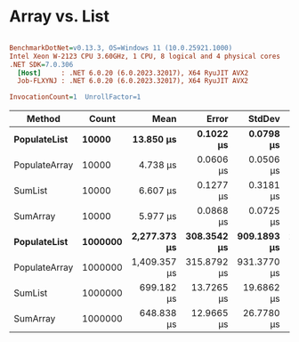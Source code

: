 # Array vs. List

``` ini

BenchmarkDotNet=v0.13.3, OS=Windows 11 (10.0.25921.1000)
Intel Xeon W-2123 CPU 3.60GHz, 1 CPU, 8 logical and 4 physical cores
.NET SDK=7.0.306
  [Host]     : .NET 6.0.20 (6.0.2023.32017), X64 RyuJIT AVX2
  Job-FLXYNJ : .NET 6.0.20 (6.0.2023.32017), X64 RyuJIT AVX2

InvocationCount=1  UnrollFactor=1  

```
|        Method |   Count |         Mean |       Error |      StdDev |       Median |
|-------------- |-------- |-------------:|------------:|------------:|-------------:|
|  **PopulateList** |   **10000** |    **13.850 μs** |   **0.1022 μs** |   **0.0798 μs** |    **13.850 μs** |
| PopulateArray |   10000 |     4.738 μs |   0.0606 μs |   0.0506 μs |     4.700 μs |
|       SumList |   10000 |     6.607 μs |   0.1277 μs |   0.3181 μs |     6.500 μs |
|      SumArray |   10000 |     5.977 μs |   0.0868 μs |   0.0725 μs |     6.000 μs |
|  **PopulateList** | **1000000** | **2,277.373 μs** | **308.3542 μs** | **909.1893 μs** | **2,234.200 μs** |
| PopulateArray | 1000000 | 1,409.357 μs | 315.8792 μs | 931.3770 μs | 1,332.150 μs |
|       SumList | 1000000 |   699.182 μs |  13.7265 μs |  19.6862 μs |   704.250 μs |
|      SumArray | 1000000 |   648.838 μs |  12.9665 μs |  26.7780 μs |   649.700 μs |
